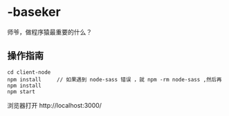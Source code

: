 # -baseker
师爷，做程序猿最重要的什么？


## 操作指南

```
cd client-node
npm install     // 如果遇到 node-sass 错误 ，就 npm -rm node-sass ,然后再 npm install
npm start
```

浏览器打开 http://localhost:3000/